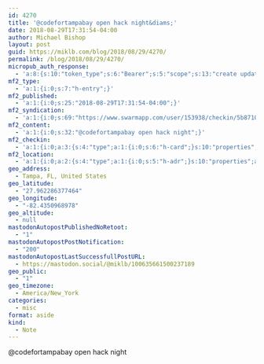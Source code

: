 ```yaml
---
id: 4270
title: '@codefortampabay open hack night&diams;'
date: 2018-08-29T17:31:54-04:00
author: Michael Bishop
layout: post
guid: https://miklb.com/blog/2018/08/29/4270/
permalink: /blog/2018/08/29/4270/
micropub_auth_response:
  - 'a:8:{s:10:"token_type";s:6:"Bearer";s:5:"scope";s:13:"create update";s:2:"me";s:18:"https://miklb.com/";s:9:"issued_by";s:45:"https://miklb.com/wp-json/indieauth/1.0/token";s:9:"client_id";s:27:"https://ownyourswarm.p3k.io";s:9:"issued_at";i:1534973517;s:4:"user";i:1;s:13:"last_accessed";i:1535578330;}'
mf2_type:
  - 'a:1:{i:0;s:7:"h-entry";}'
mf2_published:
  - 'a:1:{i:0;s:25:"2018-08-29T17:31:54-04:00";}'
mf2_syndication:
  - 'a:1:{i:0;s:69:"https://www.swarmapp.com/user/153938/checkin/5b8710ca01bc5a002c675ec6";}'
mf2_content:
  - 'a:1:{i:0;s:32:"@codefortampabay open hack night";}'
mf2_checkin:
  - 'a:1:{i:0;a:3:{s:4:"type";a:1:{i:0;s:6:"h-card";}s:10:"properties";a:7:{s:4:"name";a:1:{i:0;s:33:"Entrepreneur Collaborative Center";}s:3:"url";a:1:{i:0;s:49:"https://foursquare.com/v/54d21d04498ecbdc5f362ece";}s:8:"latitude";a:1:{i:0;d:27.962286377464132;}s:9:"longitude";a:1:{i:0;d:-82.435096897799681;}s:8:"locality";a:1:{i:0;s:5:"Tampa";}s:6:"region";a:1:{i:0;s:2:"FL";}s:12:"country-name";a:1:{i:0;s:13:"United States";}}s:5:"value";s:49:"https://foursquare.com/v/54d21d04498ecbdc5f362ece";}}'
mf2_location:
  - 'a:1:{i:0;a:2:{s:4:"type";a:1:{i:0;s:5:"h-adr";}s:10:"properties";a:5:{s:8:"latitude";a:1:{i:0;d:27.962286377464132;}s:9:"longitude";a:1:{i:0;d:-82.435096897799681;}s:8:"locality";a:1:{i:0;s:5:"Tampa";}s:6:"region";a:1:{i:0;s:2:"FL";}s:12:"country-name";a:1:{i:0;s:13:"United States";}}}}'
geo_address:
  - Tampa, FL, United States
geo_latitude:
  - "27.962286377464"
geo_longitude:
  - "-82.4350968978"
geo_altitude:
  - null
mastodonAutopostPublishedNoRetoot:
  - "1"
mastodonAutopostPostNotification:
  - "200"
mastodonAutopostLastSuccessfullPostURL:
  - https://mastodon.social/@miklb/100635661500237189
geo_public:
  - "1"
geo_timezone:
  - America/New_York
categories:
  - misc
format: aside
kind:
  - Note
---
```

<div class="e-content">
@codefortampabay open hack night
</div>